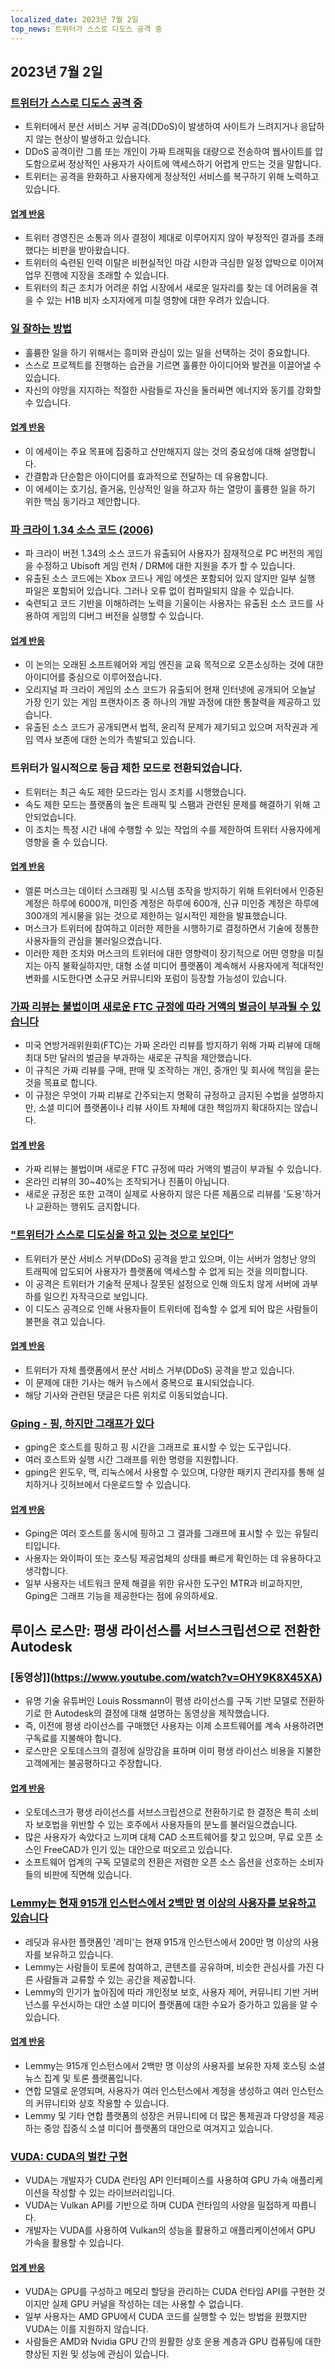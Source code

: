 ```yaml
---
localized_date: 2023년 7월 2일
top_news: 트위터가 스스로 디도스 공격 중
---
```


## 2023년 7월 2일

### [트위터가 스스로 디도스 공격 중](https://sfba.social/@sysop408/110639435788921057)

- 트위터에서 분산 서비스 거부 공격(DDoS)이 발생하여 사이트가 느려지거나 응답하지 않는 현상이 발생하고 있습니다.
- DDoS 공격이란 그룹 또는 개인이 가짜 트래픽을 대량으로 전송하여 웹사이트를 압도함으로써 정상적인 사용자가 사이트에 액세스하기 어렵게 만드는 것을 말합니다.
- 트위터는 공격을 완화하고 사용자에게 정상적인 서비스를 복구하기 위해 노력하고 있습니다.

#### [업계 반응](http://news.ycombinator.com/item?id=36553236)

- 트위터 경영진은 소통과 의사 결정이 제대로 이루어지지 않아 부정적인 결과를 초래했다는 비판을 받아왔습니다.
- 트위터의 숙련된 인력 이탈은 비현실적인 마감 시한과 극심한 일정 압박으로 이어져 업무 진행에 지장을 초래할 수 있습니다.
- 트위터의 최근 조치가 어려운 취업 시장에서 새로운 일자리를 찾는 데 어려움을 겪을 수 있는 H1B 비자 소지자에게 미칠 영향에 대한 우려가 있습니다.

### [일 잘하는 방법](http://paulgraham.com/greatwork.html)

- 훌륭한 일을 하기 위해서는 흥미와 관심이 있는 일을 선택하는 것이 중요합니다.
- 스스로 프로젝트를 진행하는 습관을 기르면 훌륭한 아이디어와 발견을 이끌어낼 수 있습니다.
- 자신의 야망을 지지하는 적절한 사람들로 자신을 둘러싸면 에너지와 동기를 강화할 수 있습니다.

#### [업계 반응](http://news.ycombinator.com/item?id=36550615)

- 이 에세이는 주요 목표에 집중하고 산만해지지 않는 것의 중요성에 대해 설명합니다.
- 간결함과 단순함은 아이디어를 효과적으로 전달하는 데 유용합니다.
- 이 에세이는 호기심, 즐거움, 인상적인 일을 하고자 하는 열망이 훌륭한 일을 하기 위한 핵심 동기라고 제안합니다.

### [파 크라이 1.34 소스 코드 (2006)](https://archive.org/details/far-cry-1.34-complete)

- 파 크라이 버전 1.34의 소스 코드가 유출되어 사용자가 잠재적으로 PC 버전의 게임을 수정하고 Ubisoft 게임 런처 / DRM에 대한 지원을 추가 할 수 있습니다.
- 유출된 소스 코드에는 Xbox 코드나 게임 에셋은 포함되어 있지 않지만 일부 실행 파일은 포함되어 있습니다. 그러나 오류 없이 컴파일되지 않을 수 있습니다.
- 숙련되고 코드 기반을 이해하려는 노력을 기울이는 사용자는 유출된 소스 코드를 사용하여 게임의 디버그 버전을 실행할 수 있습니다.

#### [업계 반응](http://news.ycombinator.com/item?id=36547801)

- 이 논의는 오래된 소프트웨어와 게임 엔진을 교육 목적으로 오픈소싱하는 것에 대한 아이디어를 중심으로 이루어졌습니다.
- 오리지널 파 크라이 게임의 소스 코드가 유출되어 현재 인터넷에 공개되어 오늘날 가장 인기 있는 게임 프랜차이즈 중 하나의 개발 과정에 대한 통찰력을 제공하고 있습니다.
- 유출된 소스 코드가 공개되면서 법적, 윤리적 문제가 제기되고 있으며 저작권과 게임 역사 보존에 대한 논의가 촉발되고 있습니다.

### 트위터가 일시적으로 등급 제한 모드로 전환되었습니다.

- 트위터는 최근 속도 제한 모드라는 임시 조치를 시행했습니다.
- 속도 제한 모드는 플랫폼의 높은 트래픽 및 스팸과 관련된 문제를 해결하기 위해 고안되었습니다.
- 이 조치는 특정 시간 내에 수행할 수 있는 작업의 수를 제한하여 트위터 사용자에게 영향을 줄 수 있습니다.

#### [업계 반응](http://news.ycombinator.com/item?id=36552324)

- 엘론 머스크는 데이터 스크래핑 및 시스템 조작을 방지하기 위해 트위터에서 인증된 계정은 하루에 6000개, 미인증 계정은 하루에 600개, 신규 미인증 계정은 하루에 300개의 게시물을 읽는 것으로 제한하는 일시적인 제한을 발표했습니다.
- 머스크가 트위터에 참여하고 이러한 제한을 시행하기로 결정하면서 기술에 정통한 사용자들의 관심을 불러일으켰습니다.
- 이러한 제한 조치와 머스크의 트위터에 대한 영향력이 장기적으로 어떤 영향을 미칠지는 아직 불확실하지만, 대형 소셜 미디어 플랫폼이 계속해서 사용자에게 적대적인 변화를 시도한다면 소규모 커뮤니티와 포럼이 등장할 가능성이 있습니다.

### [가짜 리뷰는 불법이며 새로운 FTC 규정에 따라 거액의 벌금이 부과될 수 있습니다](https://www.washingtonpost.com/technology/2023/06/30/fake-reviews-online-ftc/)

- 미국 연방거래위원회(FTC)는 가짜 온라인 리뷰를 방지하기 위해 가짜 리뷰에 대해 최대 5만 달러의 벌금을 부과하는 새로운 규칙을 제안했습니다.
- 이 규칙은 가짜 리뷰를 구매, 판매 및 조작하는 개인, 중개인 및 회사에 책임을 묻는 것을 목표로 합니다.
- 이 규정은 무엇이 가짜 리뷰로 간주되는지 명확히 규정하고 금지된 수법을 설명하지만, 소셜 미디어 플랫폼이나 리뷰 사이트 자체에 대한 책임까지 확대하지는 않습니다.

#### [업계 반응](http://news.ycombinator.com/item?id=36556228)

- 가짜 리뷰는 불법이며 새로운 FTC 규정에 따라 거액의 벌금이 부과될 수 있습니다.
- 온라인 리뷰의 30~40%는 조작되거나 진품이 아닙니다.
- 새로운 규정은 또한 고객이 실제로 사용하지 않은 다른 제품으로 리뷰를 '도용'하거나 교환하는 행위도 금지합니다.

### ["트위터가 스스로 디도싱을 하고 있는 것으로 보인다"](https://sfba.social/@sysop408/110639474671754723)

- 트위터가 분산 서비스 거부(DDoS) 공격을 받고 있으며, 이는 서버가 엄청난 양의 트래픽에 압도되어 사용자가 플랫폼에 액세스할 수 없게 되는 것을 의미합니다.
- 이 공격은 트위터가 기술적 문제나 잘못된 설정으로 인해 의도치 않게 서버에 과부하를 일으킨 자작극으로 보입니다.
- 이 디도스 공격으로 인해 사용자들이 트위터에 접속할 수 없게 되어 많은 사람들이 불편을 겪고 있습니다.

#### [업계 반응](http://news.ycombinator.com/item?id=36553762)

- 트위터가 자체 플랫폼에서 분산 서비스 거부(DDoS) 공격을 받고 있습니다.
- 이 문제에 대한 기사는 해커 뉴스에서 중복으로 표시되었습니다.
- 해당 기사와 관련된 댓글은 다른 위치로 이동되었습니다.

### [Gping - 핑, 하지만 그래프가 있다](https://github.com/orf/gping)

- gping은 호스트를 핑하고 핑 시간을 그래프로 표시할 수 있는 도구입니다.
- 여러 호스트와 실행 시간 그래프를 위한 명령을 지원합니다.
- gping은 윈도우, 맥, 리눅스에서 사용할 수 있으며, 다양한 패키지 관리자를 통해 설치하거나 깃허브에서 다운로드할 수 있습니다.

#### [업계 반응](http://news.ycombinator.com/item?id=36548676)

- Gping은 여러 호스트를 동시에 핑하고 그 결과를 그래프에 표시할 수 있는 유틸리티입니다.
- 사용자는 와이파이 또는 호스팅 제공업체의 상태를 빠르게 확인하는 데 유용하다고 생각합니다.
- 일부 사용자는 네트워크 문제 해결을 위한 유사한 도구인 MTR과 비교하지만, Gping은 그래프 기능을 제공한다는 점에 유의하세요.

## 루이스 로스만: 평생 라이선스를 서브스크립션으로 전환한 Autodesk

### [동영상]](https://www.youtube.com/watch?v=OHY9K8X45XA)

- 유명 기술 유튜버인 Louis Rossmann이 평생 라이선스를 구독 기반 모델로 전환하기로 한 Autodesk의 결정에 대해 설명하는 동영상을 제작했습니다.
- 즉, 이전에 평생 라이선스를 구매했던 사용자는 이제 소프트웨어를 계속 사용하려면 구독료를 지불해야 합니다.
- 로스만은 오토데스크의 결정에 실망감을 표하며 이미 평생 라이선스 비용을 지불한 고객에게는 불공평하다고 주장합니다.

#### [업계 반응](http://news.ycombinator.com/item?id=36547864)

- 오토데스크가 평생 라이선스를 서브스크립션으로 전환하기로 한 결정은 특히 소비자 보호법을 위반할 수 있는 호주에서 사용자들의 분노를 불러일으켰습니다.
- 많은 사용자가 속았다고 느끼며 대체 CAD 소프트웨어를 찾고 있으며, 무료 오픈 소스인 FreeCAD가 인기 있는 대안으로 떠오르고 있습니다.
- 소프트웨어 업계의 구독 모델로의 전환은 저렴한 오픈 소스 옵션을 선호하는 소비자들의 비판에 직면해 있습니다.

### [Lemmy는 현재 915개 인스턴스에서 2백만 명 이상의 사용자를 보유하고 있습니다](https://lemmymap.feddit.de)

- 레딧과 유사한 플랫폼인 '레미'는 현재 915개 인스턴스에서 200만 명 이상의 사용자를 보유하고 있습니다.
- Lemmy는 사람들이 토론에 참여하고, 콘텐츠를 공유하며, 비슷한 관심사를 가진 다른 사람들과 교류할 수 있는 공간을 제공합니다.
- Lemmy의 인기가 높아짐에 따라 개인정보 보호, 사용자 제어, 커뮤니티 기반 거버넌스를 우선시하는 대안 소셜 미디어 플랫폼에 대한 수요가 증가하고 있음을 알 수 있습니다.

#### [업계 반응](http://news.ycombinator.com/item?id=36546425)

- Lemmy는 915개 인스턴스에서 2백만 명 이상의 사용자를 보유한 자체 호스팅 소셜 뉴스 집계 및 토론 플랫폼입니다.
- 연합 모델로 운영되며, 사용자가 여러 인스턴스에서 계정을 생성하고 여러 인스턴스의 커뮤니티와 상호 작용할 수 있습니다.
- Lemmy 및 기타 연합 플랫폼의 성장은 커뮤니티에 더 많은 통제권과 다양성을 제공하는 중앙 집중식 소셜 미디어 플랫폼의 대안으로 여겨지고 있습니다.

### [VUDA: CUDA의 벌칸 구현](https://github.com/jgbit/vuda)

- VUDA는 개발자가 CUDA 런타임 API 인터페이스를 사용하여 GPU 가속 애플리케이션을 작성할 수 있는 라이브러리입니다.
- VUDA는 Vulkan API를 기반으로 하며 CUDA 런타임의 사양을 밀접하게 따릅니다.
- 개발자는 VUDA를 사용하여 Vulkan의 성능을 활용하고 애플리케이션에서 GPU 가속을 활용할 수 있습니다.

#### [업계 반응](http://news.ycombinator.com/item?id=36549637)

- VUDA는 GPU를 구성하고 메모리 할당을 관리하는 CUDA 런타임 API를 구현한 것이지만 실제 GPU 커널을 작성하는 데는 사용할 수 없습니다.
- 일부 사용자는 AMD GPU에서 CUDA 코드를 실행할 수 있는 방법을 원했지만 VUDA는 이를 지원하지 않습니다.
- 사람들은 AMD와 Nvidia GPU 간의 원활한 상호 운용 계층과 GPU 컴퓨팅에 대한 향상된 지원 및 성능에 관심이 있습니다.
